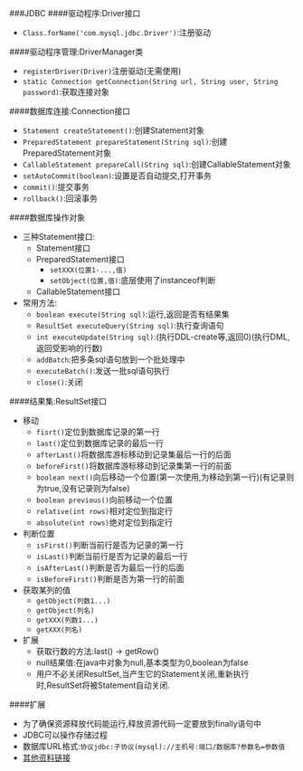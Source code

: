 ###JDBC
####驱动程序:Driver接口
- `Class.forName('com.mysql.jdbc.Driver')`:注册驱动

####驱动程序管理:DriverManager类
- `registerDriver(Driver)`注册驱动(无需使用)
- `static Connection getConnection(String url, String user, String password)`:获取连接对象

####数据库连接:Connection接口
- `Statement createStatement()`:创建Statement对象
- `PreparedStatement prepareStatement(String sql)`:创建PreparedStatement对象
- `CallableStatement prepareCall(String sql)`:创建CallableStatement对象
- `setAutoCommit(boolean)`:设置是否自动提交,打开事务
- `commit()`:提交事务
- `rollback()`:回滚事务

####数据库操作对象
- 三种Statement接口:
    - Statement接口
    - PreparedStatement接口
        - `setXXX(位置1-...,值)`
        - `setObject(位置,值)`:底层使用了instanceof判断
    - CallableStatement接口
- 常用方法:
    - `boolean execute(String sql)`:运行,返回是否有结果集
    - `ResultSet executeQuery(String sql)`:执行查询语句
    - `int executeUpdate(String sql)`:(执行DDL-create等,返回0)(执行DML,返回受影响的行数)
    - `addBatch`:把多条sql语句放到一个批处理中
    - `executeBatch()`:发送一批sql语句执行
    - `close()`:关闭

####结果集:ResultSet接口
- 移动
    - `fisrt()`定位到数据库记录的第一行
    - `last()`定位到数据库记录的最后一行
    - `afterLast()`将数据库游标移动到记录集最后一行的后面
    - `beforeFirst()`将数据库游标移动到记录集第一行的前面
    - `boolean next()`向后移动一个位置(第一次使用,为移动到第一行)(有记录则为true,没有记录则为false)
    - `boolean previous()`向前移动一个位置
    - `relative(int rows)`相对定位到指定行
    - `absolute(int rows)`绝对定位到指定行
- 判断位置
    - `isFirst()`判断当前行是否为记录的第一行
    - `isLast()`判断当前行是否为记录的最后一行
    - `isAfterLast()`判断是否为最后一行的后面
    - `isBeforeFirst()`判断是否为第一行的前面
- 获取某列的值
    - `getObject(列数1...)`
    - `getObject(列名)`
    - `getXXX(列数1...)`
    - `getXXX(列名)`
- 扩展
    - 获取行数的方法:last() -> getRow()
    - null结果值:在java中对象为null,基本类型为0,boolean为false
    - 用户不必关闭ResultSet,当产生它的Statement关闭,重新执行时,ResultSet将被Statement自动关闭.

####扩展
- 为了确保资源释放代码能运行,释放资源代码一定要放到finally语句中
- JDBC可以操作存储过程
- 数据库URL格式:`协议jdbc:子协议(mysql)://主机号:端口/数据库?参数名=参数值`
- [其他资料链接](https://www.cnblogs.com/erbing/p/5805727.html)